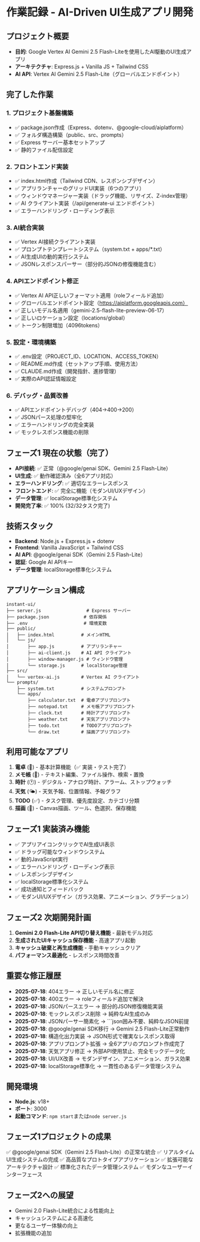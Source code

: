 # 作業記録 - AI-Driven UI生成アプリ開発

## プロジェクト概要
- **目的**: Google Vertex AI Gemini 2.5 Flash-Liteを使用したAI駆動のUI生成アプリ
- **アーキテクチャ**: Express.js + Vanilla JS + Tailwind CSS
- **AI API**: Vertex AI Gemini 2.5 Flash-Lite（グローバルエンドポイント）

## 完了した作業

### 1. プロジェクト基盤構築
- ✅ package.json作成（Express、dotenv、@google-cloud/aiplatform）
- ✅ フォルダ構造構築（public、src、prompts）
- ✅ Express サーバー基本セットアップ
- ✅ 静的ファイル配信設定

### 2. フロントエンド実装
- ✅ index.html作成（Tailwind CDN、レスポンシブデザイン）
- ✅ アプリランチャーのグリッドUI実装（6つのアプリ）
- ✅ ウィンドウマネージャー実装（ドラッグ機能、リサイズ、Z-index管理）
- ✅ AI クライアント実装（/api/generate-ui エンドポイント）
- ✅ エラーハンドリング・ローディング表示

### 3. AI統合実装
- ✅ Vertex AI接続クライアント実装
- ✅ プロンプトテンプレートシステム（system.txt + apps/*.txt）
- ✅ AI生成UIの動的実行システム
- ✅ JSONレスポンスパーサー（部分的JSONの修復機能含む）

### 4. APIエンドポイント修正
- ✅ Vertex AI API正しいフォーマット適用（roleフィールド追加）
- ✅ グローバルエンドポイント設定（https://aiplatform.googleapis.com）
- ✅ 正しいモデル名適用（gemini-2.5-flash-lite-preview-06-17）
- ✅ 正しいロケーション設定（locations/global）
- ✅ トークン制限増加（4096tokens）

### 5. 設定・環境構築
- ✅ .env設定（PROJECT_ID、LOCATION、ACCESS_TOKEN）
- ✅ README.md作成（セットアップ手順、使用方法）
- ✅ CLAUDE.md作成（開発指針、進捗管理）
- ✅ 実際のAPI認証情報設定

### 6. デバッグ・品質改善
- ✅ APIエンドポイントデバッグ（404→400→200）
- ✅ JSONパース処理の堅牢化
- ✅ エラーハンドリングの完全実装
- ✅ モックレスポンス機能の削除

## フェーズ1 現在の状態（完了）
- **API接続**: ✅ 正常（@google/genai SDK、Gemini 2.5 Flash-Lite）
- **UI生成**: ✅ 動作確認済み（全6アプリ対応）
- **エラーハンドリング**: ✅ 適切なエラーレスポンス
- **フロントエンド**: ✅ 完全に機能（モダンUI/UXデザイン）
- **データ管理**: ✅ localStorage標準化システム
- **開発完了率**: ✅ 100% (32/32タスク完了)

## 技術スタック
- **Backend**: Node.js + Express.js + dotenv
- **Frontend**: Vanilla JavaScript + Tailwind CSS
- **AI API**: @google/genai SDK（Gemini 2.5 Flash-Lite）
- **認証**: Google AI APIキー
- **データ管理**: localStorage標準化システム

## アプリケーション構成
```
instant-ui/
├── server.js                 # Express サーバー
├── package.json             # 依存関係
├── .env                     # 環境変数
├── public/
│   ├── index.html          # メインHTML
│   └── js/
│       ├── app.js          # アプリランチャー
│       ├── ai-client.js    # AI API クライアント
│       ├── window-manager.js # ウィンドウ管理
│       └── storage.js      # localStorage管理
├── src/
│   └── vertex-ai.js        # Vertex AI クライアント
└── prompts/
    ├── system.txt          # システムプロンプト
    └── apps/
        ├── calculator.txt  # 電卓アプリプロンプト
        ├── notepad.txt     # メモ帳アプリプロンプト
        ├── clock.txt       # 時計アプリプロンプト
        ├── weather.txt     # 天気アプリプロンプト
        ├── todo.txt        # TODOアプリプロンプト
        └── draw.txt        # 描画アプリプロンプト
```

## 利用可能なアプリ
1. **電卓** (🧮) - 基本計算機能（✅ 実装・テスト完了）
2. **メモ帳** (📝) - テキスト編集、ファイル操作、検索・置換
3. **時計** (🕐) - デジタル・アナログ時計、アラーム、ストップウォッチ
4. **天気** (🌤️) - 天気予報、位置情報、予報グラフ
5. **TODO** (✅) - タスク管理、優先度設定、カテゴリ分類
6. **描画** (🎨) - Canvas描画、ツール、色選択、保存機能

## フェーズ1 実装済み機能
- ✅ アプリアイコンクリックでAI生成UI表示
- ✅ ドラッグ可能なウィンドウシステム
- ✅ 動的JavaScript実行
- ✅ エラーハンドリング・ローディング表示
- ✅ レスポンシブデザイン
- ✅ localStorage標準化システム
- ✅ 成功通知とフィードバック
- ✅ モダンUI/UXデザイン（ガラス効果、アニメーション、グラデーション）

## フェーズ2 次期開発計画
1. **Gemini 2.0 Flash-Lite API切り替え機能** - 最新モデル対応
2. **生成されたUIキャッシュ保存機能** - 高速アプリ起動
3. **キャッシュ破棄と再生成機能** - 手動キャッシュクリア
4. **パフォーマンス最適化** - レスポンス時間改善

## 重要な修正履歴
- **2025-07-18**: 404エラー → 正しいモデル名に修正
- **2025-07-18**: 400エラー → roleフィールド追加で解決
- **2025-07-18**: JSONパースエラー → 部分的JSON修復機能実装
- **2025-07-18**: モックレスポンス削除 → 純粋なAI生成のみ
- **2025-07-18**: JSONパーサー簡素化 → ```json囲み不要、純粋なJSON前提
- **2025-07-18**: @google/genai SDK移行 → Gemini 2.5 Flash-Lite正常動作
- **2025-07-18**: 構造化出力実装 → JSON形式で確実なレスポンス取得
- **2025-07-18**: アプリプロンプト拡張 → 全6アプリのプロンプト作成完了
- **2025-07-18**: 天気アプリ修正 → 外部API使用禁止、完全モックデータ化
- **2025-07-18**: UI/UX改善 → モダンデザイン、アニメーション、ガラス効果
- **2025-07-18**: localStorage標準化 → 一貫性のあるデータ管理システム

## 開発環境
- **Node.js**: v18+
- **ポート**: 3000
- **起動コマンド**: `npm start`または`node server.js`

## フェーズ1プロジェクトの成果
✅ @google/genai SDK（Gemini 2.5 Flash-Lite）の正常な統合
✅ リアルタイムUI生成システムの完成
✅ 高品質なプロトタイプアプリケーション
✅ 拡張可能なアーキテクチャ設計
✅ 標準化されたデータ管理システム
✅ モダンなユーザーインターフェース

## フェーズ2への展望
- Gemini 2.0 Flash-Lite統合による性能向上
- キャッシュシステムによる高速化
- 更なるユーザー体験の向上
- 拡張機能の追加